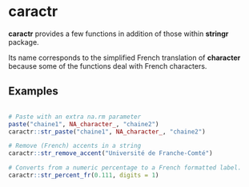 # caractr

**caractr** provides a few functions in addition of those within **stringr** package.

Its name corresponds to the simplified French translation of **character** because some of the functions deal with French characters.

## Examples

```r

# Paste with an extra na.rm parameter
paste("chaine1", NA_character_, "chaine2")
caractr::str_paste("chaine1", NA_character_, "chaine2")

# Remove (French) accents in a string
caractr::str_remove_accent("Université de Franche-Comté")

# Converts from a numeric percentage to a French formatted label.
caractr::str_percent_fr(0.111, digits = 1)

```
